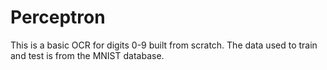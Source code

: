 # Perceptron
This is a basic OCR for digits 0-9 built from scratch. The data used to train and test is from the MNIST database. 